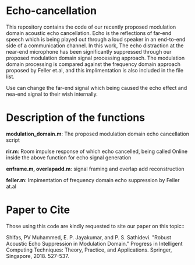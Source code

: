 # Echo-cancellation
This repository contains the code of our recently proposed modulation domain acoustic echo cancellation.
Echo is the reflections of far-end speech which is being played out through a loud speaker in an end-to-end side of a communication channel.
In this work, The echo distraction at the near-end microphone has been significantly suppressed through our proposed modulation domain signal processing approach. The modulation domain processing is compared against the frequency domain approach proposed by Feller et.al, and this implimentation is also included in the file list.

Use can change the far-end signal which being caused the echo effect and nea-end signal to their wish internally.

# Description of the functions
**modulation_domain.m**: The proposed modulation domain echo cancellation script

**rir.m**: Room impulse response of which echo cancelled, being called Online inside the above function for echo signal generation

**enframe.m, overlapadd.m**: signal framing and overlap add reconstruction

**feller.m**: Impimentation of frequency domain echo suppression by Feller at.al

# Paper to Cite
Those using this code are kindly requested to site our paper on this topic::

Shifas, PV Muhammed, E. P. Jayakumar, and P. S. Sathidevi. "Robust Acoustic Echo Suppression in Modulation Domain." Progress in Intelligent Computing Techniques: Theory, Practice, and Applications. Springer, Singapore, 2018. 527-537.
